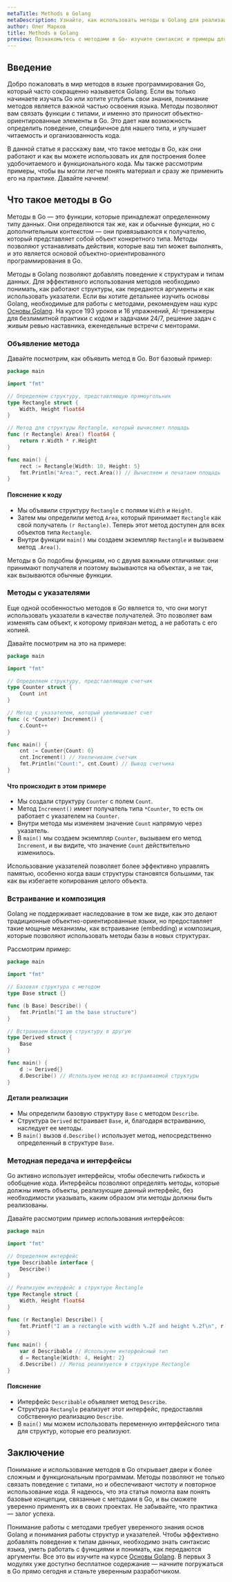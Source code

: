```yaml
---
metaTitle: Methods в Golang
metaDescription: Узнайте, как использовать методы в Golang для реализации поведения структур- разбор синтаксиса и примеры кода для начинающих
author: Олег Марков
title: Methods в Golang
preview: Познакомьтесь с методами в Go- изучите синтаксис и примеры для эффективного использования поведения структур в вашем коде
---
```


## Введение

Добро пожаловать в мир методов в языке программирования Go, который часто сокращенно называется Golang. Если вы только начинаете изучать Go или хотите углубить свои знания, понимание методов является важной частью освоения языка. Методы позволяют вам связать функции с типами, и именно это приносит объектно-ориентированные элементы в Go. Это дает нам возможность определить поведение, специфичное для нашего типа, и улучшает читаемость и организованность кода.

В данной статье я расскажу вам, что такое методы в Go, как они работают и как вы можете использовать их для построения более удобочитаемого и функционального кода. Мы также рассмотрим примеры, чтобы вы могли легче понять материал и сразу же применить его на практике. Давайте начнем!

## Что такое методы в Go

Методы в Go — это функции, которые принадлежат определенному типу данных. Они определяются так же, как и обычные функции, но с дополнительным контекстом — они привязываются к получателю, который представляет собой объект конкретного типа. Методы позволяют устанавливать действия, которые ваш тип может выполнять, и это является основой объектно-ориентированного программирования в Go.

Методы в Golang позволяют добавлять поведение к структурам и типам данных. Для эффективного использования методов необходимо понимать, как работают структуры, как передаются аргументы и как использовать указатели. Если вы хотите детальнее изучить основы Golang, необходимые для работы с методами, рекомендуем наш курс [Основы Golang](https://purpleschool.ru/course/go-basics?utm_source=knowledgebase&utm_medium=text&utm_campaign=methods_v_golang). На курсе 193 уроков и 16 упражнений, AI-тренажеры для безлимитной практики с кодом и задачами 24/7, решение задач с живым ревью наставника, еженедельные встречи с менторами.

### Объявление метода

Давайте посмотрим, как объявить метод в Go. Вот базовый пример:

```go
package main

import "fmt"

// Определяем структуру, представляющую прямоугольник
type Rectangle struct {
    Width, Height float64
}

// Метод для структуры Rectangle, который вычисляет площадь
func (r Rectangle) Area() float64 {
    return r.Width * r.Height
}

func main() {
    rect := Rectangle{Width: 10, Height: 5}
    fmt.Println("Area:", rect.Area()) // Вычисляем и печатаем площадь
}
```

#### Пояснение к коду

- Мы объявили структуру `Rectangle` с полями `Width` и `Height`.
- Затем мы определили метод `Area`, который принимает `Rectangle` как свой получатель `(r Rectangle)`. Теперь этот метод доступен для всех объектов типа `Rectangle`.
- Внутри функции `main()` мы создаем экземпляр `Rectangle` и вызываем метод `.Area()`.

Методы в Go подобны функциям, но с двумя важными отличиями: они принимают получателя и поэтому вызываются на объектах, а не так, как вызываются обычные функции. 

### Методы с указателями

Еще одной особенностью методов в Go является то, что они могут использовать указатели в качестве получателей. Это позволяет вам изменять сам объект, к которому привязан метод, а не работать с его копией.

Давайте посмотрим на это на примере:

```go
package main

import "fmt"

// Определяем структуру, представляющую счетчик
type Counter struct {
    Count int
}

// Метод с указателем, который увеличивает счет
func (c *Counter) Increment() {
    c.Count++
}

func main() {
    cnt := Counter{Count: 0}
    cnt.Increment() // Увеличиваем счетчик
    fmt.Println("Count:", cnt.Count) // Вывод счетчика
}
```

#### Что происходит в этом примере

- Мы создали структуру `Counter` с полем `Count`.
- Метод `Increment()` имеет получатель типа `*Counter`, то есть он работает с указателем на `Counter`.
- Внутри метода мы изменяем значение `Count` напрямую через указатель.
- В `main()` мы создаем экземпляр `Counter`, вызываем его метод `Increment`, и вы видите, что значение `Count` действительно изменилось.

Использование указателей позволяет более эффективно управлять памятью, особенно когда ваши структуры становятся большими, так как вы избегаете копирования целого объекта.

### Встраивание и композиция

Golang не поддерживает наследование в том же виде, как это делают традиционные объектно-ориентированные языки, но предоставляет такие мощные механизмы, как встраивание (embedding) и композиция, которые позволяют использовать методы базы в новых структурах.

Рассмотрим пример:

```go
package main

import "fmt"

// Базовая структура с методом
type Base struct {}

func (b Base) Describe() {
    fmt.Println("I am the base structure")
}

// Встраиваем базовую структуру в другую
type Derived struct {
    Base
}

func main() {
    d := Derived{}
    d.Describe() // Используем метод из встраиваемой структуры
}
```

#### Детали реализации

- Мы определили базовую структуру `Base` с методом `Describe`.
- Структура `Derived` встраивает `Base`, и, благодаря встраиванию, наследует ее методы.
- В `main()` вызов `d.Describe()` использует метод, непосредственно определенный в структуре `Base`.

### Методная передача и интерфейсы

Go активно использует интерфейсы, чтобы обеспечить гибкость и обобщение кода. Интерфейсы позволяют определять методы, которые должны иметь объекты, реализующие данный интерфейс, без необходимости указывать, каким образом эти методы должны быть реализованы.

Давайте рассмотрим пример использования интерфейсов:

```go
package main

import "fmt"

// Определяем интерфейс
type Describable interface {
    Describe()
}

// Реализуем интерфейс в структуре Rectangle
type Rectangle struct {
    Width, Height float64
}

func (r Rectangle) Describe() {
    fmt.Printf("I am a rectangle with width %.2f and height %.2f\n", r.Width, r.Height)
}

func main() {
    var d Describable // Используем интерфейсный тип
    d = Rectangle{Width: 4, Height: 2}
    d.Describe() // Метод реализуется в структуре Rectangle
}
```

#### Пояснение

- Интерфейс `Describable` объявляет метод `Describe`.
- Структура `Rectangle` реализует этот интерфейс, предоставляя собственную реализацию `Describe`.
- В `main()` мы можем использовать переменную интерфейсного типа для структур, которые его реализуют.

## Заключение

Понимание и использование методов в Go открывает двери к более сложным и функциональным программам. Методы позволяют не только связать поведение с типами, но и обеспечивают чистоту и повторное использование кода. Я надеюсь, что эта статья помогла вам понять базовые концепции, связанные с методами в Go, и вы сможете уверенно применять их в своих проектах. Не забывайте, что практика — залог успеха.

Понимание работы с методами требует уверенного знания основ Golang и понимания работы структур и указателей. Чтобы эффективно добавлять поведение к типам данных, необходимо знать синтаксис языка, уметь работать с функциями и понимать, как передаются аргументы. Все это вы изучите на курсе [Основы Golang](https://purpleschool.ru/course/go-basics?utm_source=knowledgebase&utm_medium=text&utm_campaign=methods_v_golang). В первых 3 модулях уже доступно бесплатное содержание — начните погружаться в Go прямо сегодня и станьте уверенным разработчиком.

